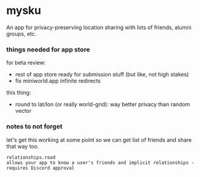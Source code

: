 # mysku

An app for privacy-preserving location sharing with lots of friends, alumni groups, etc.


### things needed for app store

for beta review:
- rest of app store ready for submission stuff (but like, not high stakes)
- fix miniworld.app infinite redirects

this thing:
- round to lat/lon (or really world-grid): way better privacy than random vector


### notes to not forget

let's get this working at some point so we can get list of friends and share that way too.

```
relationships.read
allows your app to know a user's friends and implicit relationships - requires Discord approval
```
